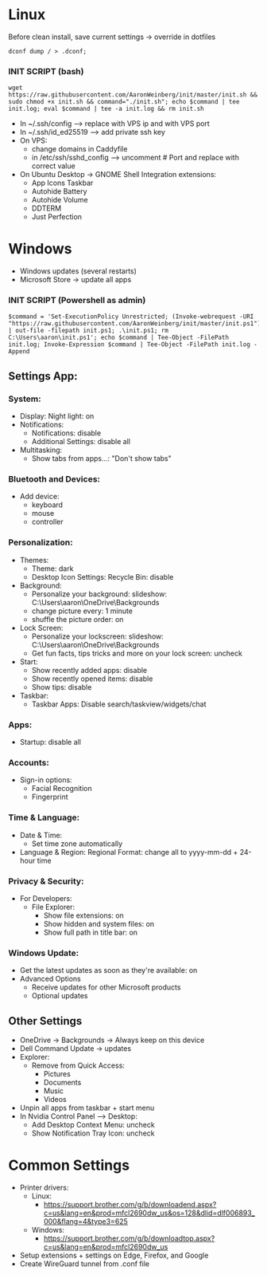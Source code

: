 #                   Linux                         #
Before clean install, save current settings -> override in dotfiles
```
dconf dump / > .dconf;
```
### INIT SCRIPT (bash)
```
wget https://raw.githubusercontent.com/AaronWeinberg/init/master/init.sh && sudo chmod +x init.sh && command="./init.sh"; echo $command | tee init.log; eval $command | tee -a init.log && rm init.sh
```
- In ~/.ssh/config --> replace <box1 ip> with VPS ip and <port> with VPS port
- In ~/.ssh/id_ed25519 --> add private ssh key
- On VPS:
  - change domains in Caddyfile
  - in /etc/ssh/sshd_config --> uncomment # Port and replace <port> with correct value
- On Ubuntu Desktop -> GNOME Shell Integration extensions:
  - App Icons Taskbar
  - Autohide Battery
  - Autohide Volume
  - DDTERM
  - Just Perfection

#                    Windows                      #
* Windows updates (several restarts)
* Microsoft Store -> update all apps
 
 ### INIT SCRIPT (Powershell as admin)

```
$command = 'Set-ExecutionPolicy Unrestricted; (Invoke-webrequest -URI "https://raw.githubusercontent.com/AaronWeinberg/init/master/init.ps1").Content | out-file -filepath init.ps1; .\init.ps1; rm C:\Users\aaron\init.ps1'; echo $command | Tee-Object -FilePath init.log; Invoke-Expression $command | Tee-Object -FilePath init.log -Append
```
 
## Settings App:
### System:
* Display: Night light: on
* Notifications:
  * Notifications: disable
  * Additional Settings: disable all
* Multitasking:
  * Show tabs from apps...: "Don't show tabs"
### Bluetooth and Devices:
* Add device:
  * keyboard
  * mouse
  * controller
### Personalization:
* Themes:
  * Theme: dark
  * Desktop Icon Settings: Recycle Bin: disable
* Background:
  * Personalize your background: slideshow: C:\Users\aaron\OneDrive\Backgrounds
  * change picture every: 1 minute
  * shuffle the picture order: on
* Lock Screen:
  * Personalize your lockscreen: slideshow: C:\Users\aaron\OneDrive\Backgrounds
  * Get fun facts, tips tricks and more on your lock screen: uncheck
* Start:
  * Show recently added apps: disable
  * Show recently opened items: disable
  * Show tips: disable
* Taskbar:
  * Taskbar Apps: Disable search/taskview/widgets/chat
### Apps:
* Startup: disable all
### Accounts:
* Sign-in options:
  * Facial Recognition
  * Fingerprint
### Time & Language:
* Date & Time:
  * Set time zone automatically
* Language & Region: Regional Format: change all to yyyy-mm-dd + 24-hour time
### Privacy & Security:
* For Developers:
  * File Explorer:
    * Show file extensions: on
    * Show hidden and system files: on
    * Show full path in title bar: on
### Windows Update:
* Get the latest updates as soon as they're available: on
* Advanced Options
  * Receive updates for other Microsoft products
  * Optional updates

## Other Settings
* OneDrive -> Backgrounds -> Always keep on this device
* Dell Command Update -> updates
* Explorer:
  * Remove from Quick Access:
    * Pictures
    * Documents
    * Music
    * Videos
* Unpin all apps from taskbar + start menu
* In Nvidia Control Panel --> Desktop:
  * Add Desktop Context Menu: uncheck
  * Show Notification Tray Icon: uncheck

#               Common Settings                 #
* Printer drivers:
  * Linux:
    * https://support.brother.com/g/b/downloadend.aspx?c=us&lang=en&prod=mfcl2690dw_us&os=128&dlid=dlf006893_000&flang=4&type3=625
  * Windows:
    * https://support.brother.com/g/b/downloadtop.aspx?c=us&lang=en&prod=mfcl2690dw_us
* Setup extensions + settings on Edge, Firefox, and Google
* Create WireGuard tunnel from .conf file
